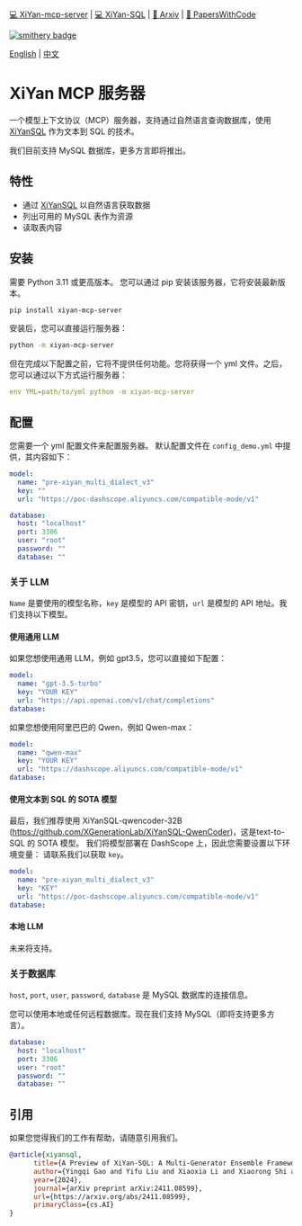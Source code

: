 [💻 XiYan-mcp-server](https://github.com/XGenerationLab/xiyan_mcp_server) | 
[💻 XiYan-SQL](https://github.com/XGenerationLab/XiYan-SQL) |
[📖 Arxiv](https://arxiv.org/abs/2411.08599) | 
[📄 PapersWithCode](https://paperswithcode.com/paper/xiyan-sql-a-multi-generator-ensemble)

[![smithery badge](https://smithery.ai/badge/@XGenerationLab/xiyan_mcp_server)](https://smithery.ai/server/@XGenerationLab/xiyan_mcp_server)

[English](https://github.com/XGenerationLab/xiyan_mcp_server)  | [中文](https://github.com/XGenerationLab/xiyan_mcp_server/README_zh.md)

# XiYan MCP 服务器

一个模型上下文协议（MCP）服务器，支持通过自然语言查询数据库，使用 [XiYanSQL](https://github.com/XGenerationLab/XiYan-SQL) 作为文本到 SQL 的技术。

我们目前支持 MySQL 数据库，更多方言即将推出。

## 特性
- 通过 [XiYanSQL](https://github.com/XGenerationLab/XiYan-SQL) 以自然语言获取数据
- 列出可用的 MySQL 表作为资源
- 读取表内容

## 安装

需要 Python 3.11 或更高版本。 
您可以通过 pip 安装该服务器，它将安装最新版本。

```bash
pip install xiyan-mcp-server
```

安装后，您可以直接运行服务器：
```bash
python -m xiyan-mcp-server
```
但在完成以下配置之前，它将不提供任何功能。您将获得一个 yml 文件。之后，您可以通过以下方式运行服务器：
```yaml
env YML=path/to/yml python -m xiyan-mcp-server
```

## 配置

您需要一个 yml 配置文件来配置服务器。
默认配置文件在 `config_demo.yml` 中提供，其内容如下：

```yaml
model:
  name: "pre-xiyan_multi_dialect_v3"
  key: ""
  url: "https://poc-dashscope.aliyuncs.com/compatible-mode/v1"

database:
  host: "localhost"
  port: 3306
  user: "root"
  password: ""
  database: ""
```

### 关于 LLM
``Name`` 是要使用的模型名称，``key`` 是模型的 API 密钥，``url`` 是模型的 API 地址。我们支持以下模型。
#### 使用通用 LLM
如果您想使用通用 LLM，例如 gpt3.5，您可以直接如下配置：
```yaml
model:
  name: "gpt-3.5-turbo"
  key: "YOUR KEY"
  url: "https://api.openai.com/v1/chat/completions"
database:
```

如果您想使用阿里巴巴的 Qwen，例如 Qwen-max：
```yaml
model:
  name: "qwen-max"
  key: "YOUR KEY"
  url: "https://dashscope.aliyuncs.com/compatible-mode/v1"
database:
```

#### 使用文本到 SQL 的 SOTA 模型
最后，我们推荐使用 XiYanSQL-qwencoder-32B (https://github.com/XGenerationLab/XiYanSQL-QwenCoder)，这是text-to-SQL 的 SOTA 模型。
我们将模型部署在 DashScope 上，因此您需要设置以下环境变量：
请联系我们以获取 ``key``。
```yaml
model:
  name: "pre-xiyan_multi_dialect_v3"
  key: "KEY"
  url: "https://poc-dashscope.aliyuncs.com/compatible-mode/v1"
database:
```

#### 本地 LLM

未来将支持。

### 关于数据库
``host``, ``port``, ``user``, ``password``, ``database`` 是 MySQL 数据库的连接信息。

您可以使用本地或任何远程数据库。现在我们支持 MySQL（即将支持更多方言）。

```yaml
database:
  host: "localhost"
  port: 3306
  user: "root"
  password: ""
  database: ""
```

## 引用
如果您觉得我们的工作有帮助，请随意引用我们。
```bib
@article{xiyansql,
      title={A Preview of XiYan-SQL: A Multi-Generator Ensemble Framework for Text-to-SQL}, 
      author={Yingqi Gao and Yifu Liu and Xiaoxia Li and Xiaorong Shi and Yin Zhu and Yiming Wang and Shiqi Li and Wei Li and Yuntao Hong and Zhiling Luo and Jinyang Gao and Liyu Mou and Yu Li},
      year={2024},
      journal={arXiv preprint arXiv:2411.08599},
      url={https://arxiv.org/abs/2411.08599},
      primaryClass={cs.AI}
}
```
